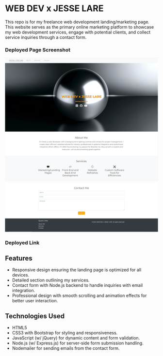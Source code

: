 # WEB DEV x JESSE LARE

This repo is for my freelance web development landing/marketing page. This website serves as the primary online marketing platform to showcase my web development services, engage with potential clients, and collect service inquiries through a contact form.

### Deployed Page Screenshot
![screenshot](/assets/screeny.png)
![screenshot2](/assets/screeny2.png)
![screenshot3](/assets/screeny3.png)

### Deployed Link


## Features

- Responsive design ensuring the landing page is optimized for all devices.
- Detailed section outlining my services.
- Contact form with Node.js backend to handle inquiries with email integration.
- Professional design with smooth scrolling and animation effects for better user interaction.

## Technologies Used

- HTML5
- CSS3 with Bootstrap for styling and responsiveness.
- JavaScript (w/ jQuery) for dynamic content and form validation.
- Node.js (w/ Express.js) for server-side form submission handling.
- Nodemailer for sending emails from the contact form.

